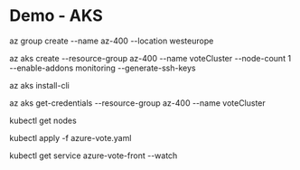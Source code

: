 # Demo - AKS

az group create --name az-400 --location westeurope

az aks create --resource-group az-400 --name voteCluster --node-count 1 --enable-addons monitoring --generate-ssh-keys

az aks install-cli

az aks get-credentials --resource-group az-400 --name voteCluster

kubectl get nodes

kubectl apply -f azure-vote.yaml

kubectl get service azure-vote-front --watch
